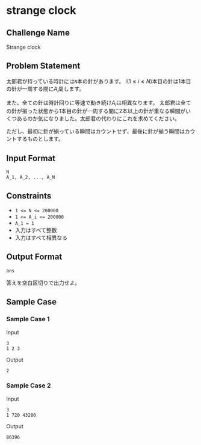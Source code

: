 

# strange clock

## Challenge Name

Strange clock

## Problem Statement

太郎君が持っている時計には`N`本の針があります。
$i(1 \leq i \leq N)$本目の針は$1$本目の針が一周する間に$A_i$周します。

また、全ての針は時計回りに等速で動き続け$A_i$は相異なります。
太郎君は全ての針が揃った状態から$1$本目の針が一周する間に$2$本以上の針が重なる瞬間がいくつあるのか気になりました。太郎君の代わりにこれを求めてください。

ただし、最初に針が揃っている瞬間はカウントせず、最後に針が揃う瞬間はカウントするものとします。

## Input Format

```
N
A_1, A_2, ..., A_N
```

## Constraints

- `1 <= N <= 200000`
- `1 <= A_i <= 200000`
- `A_1 = 1`
- 入力はすべて整数
- 入力はすべて相異なる

## Output Format

```
ans
```
答えを空白区切りで出力せよ。  

## Sample Case

### Sample Case 1

Input
```
3
1 2 3
```

Output
```
2
```
  

### Sample Case 2

Input
```
3
1 720 43200
```

Output
```
86396
```